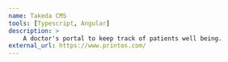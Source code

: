 ```yaml
---
name: Takeda CMS
tools: [Typescript, Angular]
description: >
    A doctor's portal to keep track of patients well being.
external_url: https://www.printos.com/
---
```

